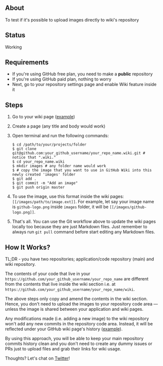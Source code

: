 ## About

To test if it's possible to upload images directly to wiki's repository

## Status

Working

## Requirements

- If you're using GitHub free plan, you need to make a **public** repository
- If you're using GitHub paid plan, nothing to worry
- Next, go to your repository settings page and enable Wiki feature inside it

## Steps

1. Go to your wiki page ([example](https://github.com/zulhfreelancer/github-wiki-images/wiki))
2. Create a page (any title and body would work)
3. Open terminal and run the following commands:

    ```
    $ cd /path/to/your/projects/folder
    $ git clone git@github.com:your_github_username/your_repo_name.wiki.git # notice that ".wiki."
    $ cd your_repo_name.wiki
    $ mkdir images # any folder name would work
    $ # copy the image that you want to use in GitHub Wiki into this newly created 'images' folder
    $ git add .
    $ git commit -m "Add an image"
    $ git push origin master
    ```
    
4. To use the image, use this format inside the wiki pages: `[[/images/path/to/image.ext]]`. For example, let say your image name is `github-logo.png` inside `images` folder, it will be `[[/images/github-logo.png]]`.

5. That's all. You can use the Git workflow above to update the wiki pages locally too because they are just Markdown files. Just remember to always run `git pull` command before start editing any Markdown files.

## How It Works?

TL;DR - you have two repositories; application/code repository (main) and wiki repository.

The contents of your code that live in your `https://github.com/your_github_username/your_repo_name` are different from the contents that live inside the wiki section i.e. at `https://github.com/your_github_username/your_repo_name/wiki`.

The above steps only copy and amend the contents in the wiki section. Hence, you don't need to upload the images to your repository code area — unless the image is shared between your application and wiki pages.

Any modifications made (i.e. adding a new image) to the wiki repository won't add any new commits in the repository code area. Instead, it will be reflected under your GitHub wiki page's history ([example](https://github.com/zulhfreelancer/github-wiki-images/wiki/Home/_history)).

By using this approach, you will be able to keep your main repository commits history clean and you don't need to create any dummy issues or PRs just to upload files and grab their links for wiki usage.

Thoughts? Let's chat on [Twitter](https://twitter.com/zulhhandyplast)!
